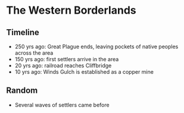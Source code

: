 # The Western Borderlands
## Timeline

- 250 yrs ago: Great Plague ends, leaving pockets of native peoples across the area
- 150 yrs ago: first settlers arrive in the area
- 20 yrs ago: railroad reaches Cliffbridge
- 10 yrs ago: Winds Gulch is established as a copper mine
## Random
- Several waves of settlers came before
